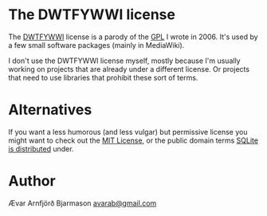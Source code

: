 # The DWTFYWWI license

The [DWTFYWWI](http://github.com/avar/DWTFYWWI) license is a parody of
the [GPL](http://www.gnu.org/licenses/gpl.html) I wrote in 2006. It's
used by a few small software packages (mainly in MediaWiki).

I don't use the DWTFYWWI license myself, mostly because I'm usually
working on projects that are already under a different license. Or
projects that need to use libraries that prohibit these sort of terms.

# Alternatives

If you want a less humorous (and less vulgar) but permissive license
you might want to check out the
[MIT License](http://www.opensource.org/licenses/mit-license.php), or
the public domain terms
[SQLite is distributed](http://www.sqlite.org/copyright.html) under.

# Author

Ævar Arnfjörð Bjarmason <avarab@gmail.com>
